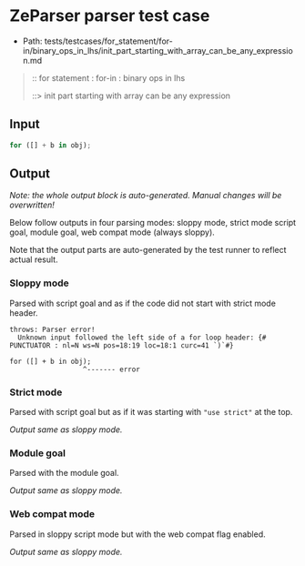 # ZeParser parser test case

- Path: tests/testcases/for_statement/for-in/binary_ops_in_lhs/init_part_starting_with_array_can_be_any_expression.md

> :: for statement : for-in : binary ops in lhs
>
> ::> init part starting with array can be any expression

## Input

`````js
for ([] + b in obj);
`````

## Output

_Note: the whole output block is auto-generated. Manual changes will be overwritten!_

Below follow outputs in four parsing modes: sloppy mode, strict mode script goal, module goal, web compat mode (always sloppy).

Note that the output parts are auto-generated by the test runner to reflect actual result.

### Sloppy mode

Parsed with script goal and as if the code did not start with strict mode header.

`````
throws: Parser error!
  Unknown input followed the left side of a for loop header: {# PUNCTUATOR : nl=N ws=N pos=18:19 loc=18:1 curc=41 `)`#}

for ([] + b in obj);
                  ^------- error
`````

### Strict mode

Parsed with script goal but as if it was starting with `"use strict"` at the top.

_Output same as sloppy mode._

### Module goal

Parsed with the module goal.

_Output same as sloppy mode._

### Web compat mode

Parsed in sloppy script mode but with the web compat flag enabled.

_Output same as sloppy mode._
